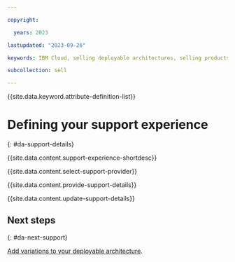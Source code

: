 ```yaml
---

copyright:

  years: 2023

lastupdated: "2023-09-26"

keywords: IBM Cloud, selling deployable architectures, selling products, partner center support

subcollection: sell

---
```


{{site.data.keyword.attribute-definition-list}}

# Defining your support experience
{: #da-support-details}

{{site.data.content.support-experience-shortdesc}}

{{site.data.content.select-support-provider}}

{{site.data.content.provide-support-details}}

{{site.data.content.update-support-details}}

## Next steps
{: #da-next-support}

[Add variations to your deployable architecture](/docs/sell?topic=sell-da-variation&interface=ui).
